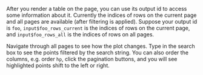 After you render a table on the page, you can use its output id to access some information about it. Currently the indices of rows on the current page and all pages are available (after filtering is applied). Suppose your output id is `foo`, `input$foo_rows_current` is the indices of rows on the current page, and `input$foo_rows_all` is the indices of rows on all pages.

Navigate through all pages to see how the plot changes. Type in the search box to see the points filtered by the search string. You can also order the columns, e.g. order `hp`, click the pagination buttons, and you will see highlighted points shift to the left or right.
